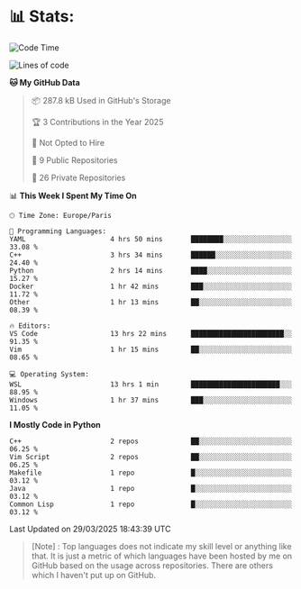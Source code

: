 

<h1>📊 Stats:</h1>

<!--START_SECTION:waka-->
![Code Time](http://img.shields.io/badge/Code%20Time-839%20hrs-blue)

![Lines of code](https://img.shields.io/badge/From%20Hello%20World%20I%27ve%20Written-6.6%20million%20lines%20of%20code-blue)

**🐱 My GitHub Data** 

> 📦 287.8 kB Used in GitHub's Storage 
 > 
> 🏆 3 Contributions in the Year 2025
 > 
> 🚫 Not Opted to Hire
 > 
> 📜 9 Public Repositories 
 > 
> 🔑 26 Private Repositories 
 > 
📊 **This Week I Spent My Time On** 

```text
🕑︎ Time Zone: Europe/Paris

💬 Programming Languages: 
YAML                     4 hrs 50 mins       ████████░░░░░░░░░░░░░░░░░   33.08 % 
C++                      3 hrs 34 mins       ██████░░░░░░░░░░░░░░░░░░░   24.40 % 
Python                   2 hrs 14 mins       ████░░░░░░░░░░░░░░░░░░░░░   15.27 % 
Docker                   1 hr 42 mins        ███░░░░░░░░░░░░░░░░░░░░░░   11.72 % 
Other                    1 hr 13 mins        ██░░░░░░░░░░░░░░░░░░░░░░░   08.39 % 

🔥 Editors: 
VS Code                  13 hrs 22 mins      ███████████████████████░░   91.35 % 
Vim                      1 hr 15 mins        ██░░░░░░░░░░░░░░░░░░░░░░░   08.65 % 

💻 Operating System: 
WSL                      13 hrs 1 min        ██████████████████████░░░   88.95 % 
Windows                  1 hr 37 mins        ███░░░░░░░░░░░░░░░░░░░░░░   11.05 % 
```

**I Mostly Code in Python** 

```text
C++                      2 repos             ██░░░░░░░░░░░░░░░░░░░░░░░   06.25 % 
Vim Script               2 repos             ██░░░░░░░░░░░░░░░░░░░░░░░   06.25 % 
Makefile                 1 repo              █░░░░░░░░░░░░░░░░░░░░░░░░   03.12 % 
Java                     1 repo              █░░░░░░░░░░░░░░░░░░░░░░░░   03.12 % 
Common Lisp              1 repo              █░░░░░░░░░░░░░░░░░░░░░░░░   03.12 % 
```




 Last Updated on 29/03/2025 18:43:39 UTC
<!--END_SECTION:waka-->

 > [Note] : Top languages does not indicate my skill level or anything like that. It is just a metric of which languages have been hosted by me on GitHub based on the usage across repositories. There are others which I haven't put up on GitHub.</span>
